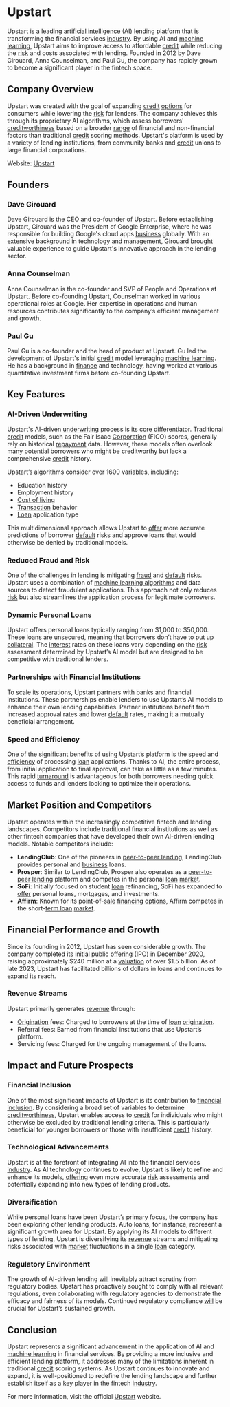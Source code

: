 # Upstart

Upstart is a leading [artificial intelligence](../a/artificial_intelligence_in_trading.md) (AI) lending platform that is transforming the financial services [industry](../i/industry.md). By using AI and [machine learning](../m/machine_learning.md), Upstart aims to improve access to affordable [credit](../c/credit.md) while reducing the [risk](../r/risk.md) and costs associated with lending. Founded in 2012 by Dave Girouard, Anna Counselman, and Paul Gu, the company has rapidly grown to become a significant player in the fintech space.

## Company Overview

Upstart was created with the goal of expanding [credit](../c/credit.md) [options](../o/options.md) for consumers while lowering the [risk](../r/risk.md) for lenders. The company achieves this through its proprietary AI algorithms, which assess borrowers' [creditworthiness](../c/creditworthiness.md) based on a broader [range](../r/range.md) of financial and non-financial factors than traditional [credit](../c/credit.md) scoring methods. Upstart's platform is used by a variety of lending institutions, from community banks and [credit](../c/credit.md) unions to large financial corporations.

Website: [Upstart](https://www.upstart.com)

## Founders

### Dave Girouard

Dave Girouard is the CEO and co-founder of Upstart. Before establishing Upstart, Girouard was the President of Google Enterprise, where he was responsible for building Google's cloud apps [business](../b/business.md) globally. With an extensive background in technology and management, Girouard brought valuable experience to guide Upstart's innovative approach in the lending sector.

### Anna Counselman

Anna Counselman is the co-founder and SVP of People and Operations at Upstart. Before co-founding Upstart, Counselman worked in various operational roles at Google. Her expertise in operations and human resources contributes significantly to the company’s efficient management and growth.

### Paul Gu

Paul Gu is a co-founder and the head of product at Upstart. Gu led the development of Upstart's initial [credit](../c/credit.md) model leveraging [machine learning](../m/machine_learning.md). He has a background in [finance](../f/finance.md) and technology, having worked at various quantitative investment firms before co-founding Upstart.

## Key Features

### AI-Driven Underwriting

Upstart's AI-driven [underwriting](../u/underwriting.md) process is its core differentiator. Traditional [credit](../c/credit.md) models, such as the Fair Isaac [Corporation](../c/corporation.md) (FICO) scores, generally rely on historical [repayment](../r/repayment.md) data. However, these models often overlook many potential borrowers who might be creditworthy but lack a comprehensive [credit](../c/credit.md) history.

Upstart’s algorithms consider over 1600 variables, including:
- Education history
- Employment history
- [Cost of living](../c/cost_of_living.md)
- [Transaction](../t/transaction.md) behavior
- [Loan](../l/loan.md) application type

This multidimensional approach allows Upstart to [offer](../o/offer.md) more accurate predictions of borrower [default](../d/default.md) risks and approve loans that would otherwise be denied by traditional models.

### Reduced Fraud and Risk

One of the challenges in lending is mitigating [fraud](../f/fraud.md) and [default](../d/default.md) risks. Upstart uses a combination of [machine learning algorithms](../m/machine_learning_algorithms_in_trading.md) and data sources to detect fraudulent applications. This approach not only reduces [risk](../r/risk.md) but also streamlines the application process for legitimate borrowers.

### Dynamic Personal Loans

Upstart offers personal loans typically ranging from $1,000 to $50,000. These loans are unsecured, meaning that borrowers don’t have to put up [collateral](../c/collateral.md). The [interest](../i/interest.md) rates on these loans vary depending on the [risk](../r/risk.md) assessment determined by Upstart’s AI model but are designed to be competitive with traditional lenders.

### Partnerships with Financial Institutions

To scale its operations, Upstart partners with banks and financial institutions. These partnerships enable lenders to use Upstart’s AI models to enhance their own lending capabilities. Partner institutions benefit from increased approval rates and lower [default](../d/default.md) rates, making it a mutually beneficial arrangement.

### Speed and Efficiency

One of the significant benefits of using Upstart’s platform is the speed and [efficiency](../e/efficiency.md) of processing [loan](../l/loan.md) applications. Thanks to AI, the entire process, from initial application to final approval, can take as little as a few minutes. This rapid [turnaround](../t/turnaround.md) is advantageous for both borrowers needing quick access to funds and lenders looking to optimize their operations.

## Market Position and Competitors

Upstart operates within the increasingly competitive fintech and lending landscapes. Competitors include traditional financial institutions as well as other fintech companies that have developed their own AI-driven lending models. Notable competitors include:

- **LendingClub**: One of the pioneers in [peer-to-peer lending](../p/peer-to-peer_lending.md), LendingClub provides personal and [business](../b/business.md) loans.
- **Prosper**: Similar to LendingClub, Prosper also operates as a [peer-to-peer lending](../p/peer-to-peer_lending.md) platform and competes in the personal [loan](../l/loan.md) [market](../m/market.md).
- **SoFi**: Initially focused on student [loan](../l/loan.md) refinancing, SoFi has expanded to [offer](../o/offer.md) personal loans, mortgages, and investments.
- **Affirm**: Known for its point-of-[sale](../s/sale.md) [financing](../f/financing.md) [options](../o/options.md), Affirm competes in the short-[term loan](../t/term_loan.md) [market](../m/market.md).

## Financial Performance and Growth

Since its founding in 2012, Upstart has seen considerable growth. The company completed its initial public [offering](../o/offering.md) (IPO) in December 2020, raising approximately $240 million at a [valuation](../v/valuation.md) of over $1.5 billion. As of late 2023, Upstart has facilitated billions of dollars in loans and continues to expand its reach.

### Revenue Streams

Upstart primarily generates [revenue](../r/revenue.md) through:
- [Origination](../o/origination.md) fees: Charged to borrowers at the time of [loan](../l/loan.md) [origination](../o/origination.md).
- Referral fees: Earned from financial institutions that use Upstart’s platform.
- Servicing fees: Charged for the ongoing management of the loans.

## Impact and Future Prospects

### Financial Inclusion

One of the most significant impacts of Upstart is its contribution to [financial inclusion](../f/financial_inclusion.md). By considering a broad set of variables to determine [creditworthiness](../c/creditworthiness.md), Upstart enables access to [credit](../c/credit.md) for individuals who might otherwise be excluded by traditional lending criteria. This is particularly beneficial for younger borrowers or those with insufficient [credit](../c/credit.md) history.

### Technological Advancements

Upstart is at the forefront of integrating AI into the financial services [industry](../i/industry.md). As AI technology continues to evolve, Upstart is likely to refine and enhance its models, [offering](../o/offering.md) even more accurate [risk](../r/risk.md) assessments and potentially expanding into new types of lending products.

### Diversification

While personal loans have been Upstart’s primary focus, the company has been exploring other lending products. Auto loans, for instance, represent a significant growth area for Upstart. By applying its AI models to different types of lending, Upstart is diversifying its [revenue](../r/revenue.md) streams and mitigating risks associated with [market](../m/market.md) fluctuations in a single [loan](../l/loan.md) category.

### Regulatory Environment

The growth of AI-driven lending [will](../w/will.md) inevitably attract scrutiny from regulatory bodies. Upstart has proactively sought to comply with all relevant regulations, even collaborating with regulatory agencies to demonstrate the efficacy and fairness of its models. Continued regulatory compliance [will](../w/will.md) be crucial for Upstart’s sustained growth.

## Conclusion

Upstart represents a significant advancement in the application of AI and [machine learning](../m/machine_learning.md) in financial services. By providing a more inclusive and efficient lending platform, it addresses many of the limitations inherent in traditional [credit](../c/credit.md) scoring systems. As Upstart continues to innovate and expand, it is well-positioned to redefine the lending landscape and further establish itself as a key player in the fintech [industry](../i/industry.md).

For more information, visit the official [Upstart](https://www.upstart.com) website.
